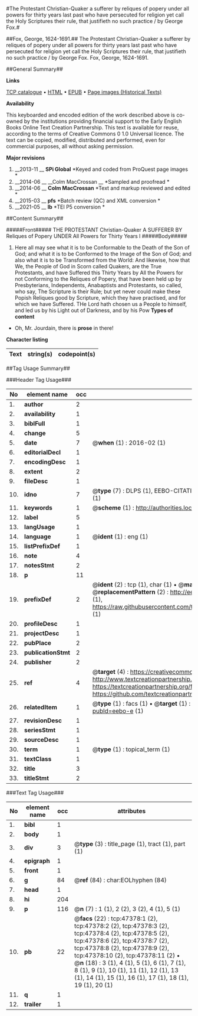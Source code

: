 #The Protestant Christian-Quaker a sufferer by reliques of popery under all powers for thirty years last past who have persecuted for religion yet call the Holy Scriptures their rule, that justifieth no such practice / by George Fox.#

##Fox, George, 1624-1691.##
The Protestant Christian-Quaker a sufferer by reliques of popery under all powers for thirty years last past who have persecuted for religion yet call the Holy Scriptures their rule, that justifieth no such practice / by George Fox.
Fox, George, 1624-1691.

##General Summary##

**Links**

[TCP catalogue](http://www.ota.ox.ac.uk/tcp/)  • 
[HTML](http://tei.it.ox.ac.uk/tcp/Texts-HTML/free/A40/A40236.html)  • 
[EPUB](http://tei.it.ox.ac.uk/tcp/Texts-EPUB/free/A40/A40236.epub) • 
[Page images (Historical Texts)](https://historicaltexts.jisc.ac.uk/eebo-11304868e)

**Availability**

This keyboarded and encoded edition of the work described above is co-owned by the
    institutions providing financial support to the Early English Books Online Text Creation
    Partnership. This text is available for reuse, according to the terms of  Creative Commons 0 1.0 Universal
    licence. The text can be copied, modified, distributed and performed, even for commercial
    purposes, all without asking permission.

**Major revisions**

1. __2013-11 __ __SPi Global__ *Keyed and coded from ProQuest page images *
1. __2014-06 __ __Colm MacCrossan __ *Sampled and proofread *
1. __2014-06 __ __Colm MacCrossan__ *Text and markup reviewed and edited *
1. __2015-03 __ __pfs__ *Batch review (QC) and XML conversion *
1. __2021-05 __ __lb__ *TEI P5 conversion *

##Content Summary##

#####Front#####
THE PROTESTANT Christian-Quaker A SUFFERER BY Reliques of Popery UNDER All Powers for Thirty Years l
#####Body#####

1. Here all may see what it is to be Conformable to the Death of the Son of God; and what it is to be Conformed to the Image of the Son of God; and also what it is to be Transformed from the World: And likewise, how that We, the People of God in Scorn called Quakers, are the True Protestants, and have Suffered this Thirty Years by All the Powers for not Conforming to the Reliques of Popery, that have been held up by Presbyterians, Independents, Anabaptists and Protestants, so called, who say, The Scripture is their Rule; but yet never could make these Popish Reliques good by Scripture, which they have practised, and for which we have Suffered.
THe Lord hath chosen us a People to himself, and led us by his Light out of Darkness, and by his Pow
**Types of content**

  * Oh, Mr. Jourdain, there is **prose** in there!

**Character listing**


|Text|string(s)|codepoint(s)|
|---|---|---|

##Tag Usage Summary##

###Header Tag Usage###

|No|element name|occ|attributes|
|---|---|---|---|
|1.|__author__|2||
|2.|__availability__|1||
|3.|__biblFull__|1||
|4.|__change__|5||
|5.|__date__|7| @__when__ (1) : 2016-02 (1)|
|6.|__editorialDecl__|1||
|7.|__encodingDesc__|1||
|8.|__extent__|2||
|9.|__fileDesc__|1||
|10.|__idno__|7| @__type__ (7) : DLPS (1), EEBO-CITATION (1), VID (1), EEBO-PROQUEST (1), STC (2), OCLC (1)|
|11.|__keywords__|1| @__scheme__ (1) : http://authorities.loc.gov/ (1)|
|12.|__label__|5||
|13.|__langUsage__|1||
|14.|__language__|1| @__ident__ (1) : eng (1)|
|15.|__listPrefixDef__|1||
|16.|__note__|4||
|17.|__notesStmt__|2||
|18.|__p__|11||
|19.|__prefixDef__|2| @__ident__ (2) : tcp (1), char (1)  •  @__matchPattern__ (2) : ([0-9\-]+):([0-9IVX]+) (1), (.+) (1)  •  @__replacementPattern__ (2) : http://eebo.chadwyck.com/downloadtiff?vid=$1&page=$2 (1), https://raw.githubusercontent.com/textcreationpartnership/Texts/master/tcpchars.xml#$1 (1)|
|20.|__profileDesc__|1||
|21.|__projectDesc__|1||
|22.|__pubPlace__|2||
|23.|__publicationStmt__|2||
|24.|__publisher__|2||
|25.|__ref__|4| @__target__ (4) : https://creativecommons.org/publicdomain/zero/1.0/ (1), http://www.textcreationpartnership.org/docs/. (1), https://textcreationpartnership.org/faq/#faq05 (1), https://github.com/textcreationpartnership (1)|
|26.|__relatedItem__|1| @__type__ (1) : facs (1)  •  @__target__ (1) : https://data.historicaltexts.jisc.ac.uk/view?pubId=eebo-e (1)|
|27.|__revisionDesc__|1||
|28.|__seriesStmt__|1||
|29.|__sourceDesc__|1||
|30.|__term__|1| @__type__ (1) : topical_term (1)|
|31.|__textClass__|1||
|32.|__title__|3||
|33.|__titleStmt__|2||


###Text Tag Usage###

|No|element name|occ|attributes|
|---|---|---|---|
|1.|__bibl__|1||
|2.|__body__|1||
|3.|__div__|3| @__type__ (3) : title_page (1), tract (1), part (1)|
|4.|__epigraph__|1||
|5.|__front__|1||
|6.|__g__|84| @__ref__ (84) : char:EOLhyphen (84)|
|7.|__head__|1||
|8.|__hi__|204||
|9.|__p__|116| @__n__ (7) : 1 (1), 2 (2), 3 (2), 4 (1), 5 (1)|
|10.|__pb__|22| @__facs__ (22) : tcp:47378:1 (2), tcp:47378:2 (2), tcp:47378:3 (2), tcp:47378:4 (2), tcp:47378:5 (2), tcp:47378:6 (2), tcp:47378:7 (2), tcp:47378:8 (2), tcp:47378:9 (2), tcp:47378:10 (2), tcp:47378:11 (2)  •  @__n__ (18) : 3 (1), 4 (1), 5 (1), 6 (1), 7 (1), 8 (1), 9 (1), 10 (1), 11 (1), 12 (1), 13 (1), 14 (1), 15 (1), 16 (1), 17 (1), 18 (1), 19 (1), 20 (1)|
|11.|__q__|1||
|12.|__trailer__|1||
